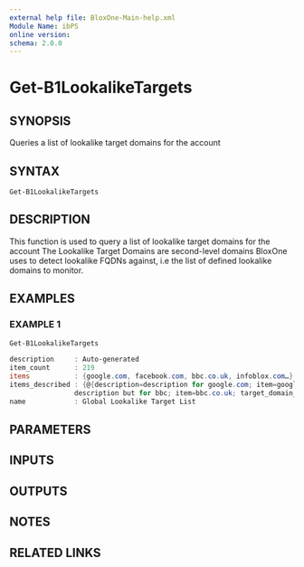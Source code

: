 ```yaml
---
external help file: BloxOne-Main-help.xml
Module Name: ibPS
online version:
schema: 2.0.0
---
```


# Get-B1LookalikeTargets

## SYNOPSIS
Queries a list of lookalike target domains for the account

## SYNTAX

```
Get-B1LookalikeTargets
```

## DESCRIPTION
This function is used to query a list of lookalike target domains for the account
The Lookalike Target Domains are second-level domains BloxOne uses to detect lookalike FQDNs against, i.e the list of defined lookalike domains to monitor.

## EXAMPLES

### EXAMPLE 1
```powershell
Get-B1LookalikeTargets

description     : Auto-generated
item_count      : 219
items           : {google.com, facebook.com, bbc.co.uk, infoblox.com…}
items_described : {@{description=description for google.com; item=google.com; target_domain_status=accepted; valid=True}, @{description=a description for facebook ; item=facebook.com; target_domain_status=accepted; valid=True}, @{description=Another
                description but for bbc; item=bbc.co.uk; target_domain_status=accepted; valid=True}, @{description=Our domain; item=infoblox.com; target_domain_status=accepted; valid=True}…}
name            : Global Lookalike Target List
```

## PARAMETERS

## INPUTS

## OUTPUTS

## NOTES

## RELATED LINKS

